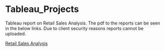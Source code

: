 # Tableau_Projects
Tableau report on Retail Sales Analysis.
The pdf to the reports can be seen in the below links. Due to client security reasons reports cannot be uploaded. 

[Retail Sales Analysis](https://github.com/SuvarnaDalin/Tableau_Projects/blob/main/Retail_Sales_Analysis.pdf)
